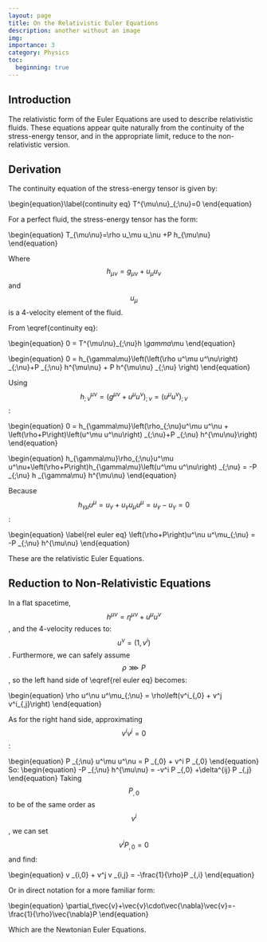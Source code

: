 ```yaml
---
layout: page
title: On the Relativistic Euler Equations
description: another without an image
img:
importance: 3
category: Physics
toc:
  beginning: true
---
```

## Introduction

The relativistic form of the Euler Equations are used to describe relativistic fluids. These equations appear quite naturally from the continuity of the stress-energy tensor, and in the appropriate limit, reduce to the non-relativistic version.

## Derivation
The continuity equation of the stress-energy tensor is given by:

\begin{equation}\label{continuity eq}
  T^{\mu\nu}_{;\nu}=0
\end{equation}

For a perfect fluid, the stress-energy tensor has the form:

\begin{equation}
  T_{\mu\nu}=\rho u_\mu u_\nu +P h_{\mu\nu}
\end{equation}

Where $$h_{\mu\nu} = g_{\mu\nu} + u_\mu u_\nu$$ and $$u_\mu$$ is a 4-velocity element of the fluid. 

From \eqref{continuity eq}:

\begin{equation}
0 = T^{\mu\nu}_{;\nu}h _\gamma_\mu
\end{equation}

\begin{equation}
0 = h_{\gamma\mu}\left(\left(\rho u^\mu u^\nu\right) _{;\nu}+P _{;\nu} h^{\mu\nu} + P h^{\mu\nu} _{;\nu} \right)
\end{equation}

Using $$h^{\mu\nu} _{;\nu} =\left(g^{\mu\nu}+u^\mu u^\nu\right) _{;\nu}=\left(u^\mu u^\nu\right) _{;\nu}$$:

\begin{equation}
0 = h_{\gamma\mu}\left(\rho_{;\nu}u^\mu u^\nu + \left(\rho+P\right)\left(u^\mu u^\nu\right) _{;\nu}+P _{;\nu} h^{\mu\nu}\right)
\end{equation}

\begin{equation}
h_{\gamma\mu}\rho_{;\nu}u^\mu u^\nu+\left(\rho+P\right)h_{\gamma\mu}\left(u^\mu u^\nu\right) _{;\nu} = -P _{;\nu} h _{\gamma\mu} h^{\mu\nu}
\end{equation}

Because $$h_{\gamma\mu} u^\mu = u_\gamma + u_\gamma u_\mu u^\mu =  u_\gamma -  u_\gamma =0$$:

\begin{equation} \label{rel euler eq}
\left(\rho+P\right)u^\nu u^\mu_{;\nu} = -P _{;\nu} h^{\mu\nu}
\end{equation}

These are the relativistic Euler Equations.

## Reduction to Non-Relativistic Equations

In a flat spacetime, $$ h^{\mu\nu} = \eta^{\mu\nu}+u^\mu u^\nu$$, and the 4-velocity reduces to: $$u^\nu=\left(1,v^i\right)$$. Furthermore, we can safely assume $$\rho \ggg P$$, so the left hand side of \eqref{rel euler eq} becomes:

\begin{equation}
  \rho u^\nu u^\mu_{;\nu} = \rho\left(v^i_{,0} + v^j v^i_{,j}\right)
\end{equation}

As for the right hand side, approximating $$v^i v^j = 0$$:

\begin{equation}
  P _{;\nu} u^\mu u^\nu = P _{,0} + v^i P _{,0}
\end{equation}
So:
\begin{equation}
-P _{;\nu} h^{\mu\nu} = -v^i P _{,0} +\delta^{ij} P _{,j}
\end{equation}
Taking $$P _{,0}$$ to be of the same order as $$v^i$$, we can set $$v^i P _{,0}=0$$ and find:

\begin{equation}
v _{i,0} + v^j v _{i,j} = -\frac{1}{\rho}P _{,i}
\end{equation}

Or in direct notation for a more familiar form:

\begin{equation}
  \partial_t\vec{v}+\vec{v}\cdot\vec{\nabla}\vec{v}=-\frac{1}{\rho}\vec{\nabla}P
\end{equation}

 Which are the Newtonian Euler Equations. 





